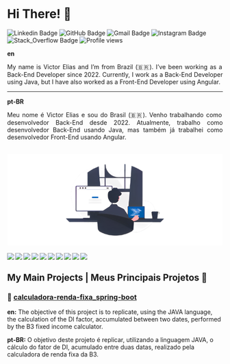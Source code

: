 <h1>Hi There! 👋</h1>

![Linkedin Badge](https://img.shields.io/badge/-LinkedIn-055FB8?style=flat-square&logo=Linkedin&logoColor=white&link=https://www.linkedin.com/in/victor-elias-014232230/)
![GitHub Badge](https://img.shields.io/badge/-GitHub-055FB8?style=flat-square&logo=GitHub&logoColor=white&link=https://github.com/Vicjun22)
![Gmail Badge](https://img.shields.io/badge/-vicjun22@gmail.com-055FB8?style=flat-square&logo=Gmail&logoColor=white&link=mailto:vicjun22@gmail.com)
![Instagram Badge](https://img.shields.io/badge/-Instagram-055FB8?style=flat-square&logo=Instagram&logoColor=white&link=https://www.instagram.com/vicjun22/)
![Stack_Overflow Badge](https://img.shields.io/badge/-Stack_Overflow-055FB8?style=flat-square&logo=StackOverflow&logoColor=white&link=https://stackoverflow.com/users/21474556/victor-elias-ross-j%c3%banior?tab=profile)
<img src="https://komarev.com/ghpvc/?username=Vicjun22&color=055FB8" alt="Profile views" />

<div style="text-align: justify;">
  <p><strong>en</strong></p>
  <p>My name is Victor Elias and I’m from Brazil (🇧🇷). I’ve been working as a Back-End Developer since 2022. Currently, I work as a Back-End Developer using Java, but I have also worked as a Front-End Developer using Angular.</p>
  <hr>
  <p><strong>pt-BR</strong></p>
  <p>Meu nome é Victor Elias e sou do Brasil (🇧🇷). Venho trabalhando como desenvolvedor Back-End desde 2022. Atualmente, trabalho como desenvolvedor Back-End usando Java, mas também já trabalhei como desenvolvedor Front-End usando Angular.</p>
</div>

<br>

<div style="display: flex; justify-content: center; background: #FFF">
  <img src=".github/programming.png" alt="Programming Image" style="width: 300px;">
</div>

<br>

<div style="width: 100%; display: flex; gap: 3px">
  <img src="https://img.shields.io/badge/SpringBoot-6DB33F?style=for-the-badge&logo=spring&logoColor=white" />
  <img src="https://img.shields.io/badge/Java-5283A2?style=for-the-badge&logo=openjdk&logoColor=white" />
  <img src="https://img.shields.io/badge/Apache_Kafka-231F20?style=for-the-badge&logo=apachekafka&logoColor=white" />
  <img src="https://img.shields.io/badge/Swagger-85EA2D?style=for-the-badge&logo=swagger&logoColor=black" />
  <img src="https://img.shields.io/badge/Angular-DD0031?style=for-the-badge&logo=angular&logoColor=white" />
  <img src="https://img.shields.io/badge/React-20232A?style=for-the-badge&logo=react&logoColor=white" />
  <img src="https://img.shields.io/badge/TypeScript-3178C6?style=for-the-badge&logo=typescript&logoColor=white" />
  <img src="https://img.shields.io/badge/JavaScript-F7DF1E?style=for-the-badge&logo=javascript&logoColor=black" />
  <img src="https://img.shields.io/badge/HTML5-E34F26?style=for-the-badge&logo=html5&logoColor=white" />
  <img src="https://img.shields.io/badge/CSS3-1572B6?style=for-the-badge&logo=css3&logoColor=white" />
</div>

## My Main Projects | Meus Principais Projetos 💼

### 🔷 [calculadora-renda-fixa_spring-boot](https://github.com/Vicjun22/calculadora-renda-fixa_spring-boot)
<p><strong>en:</strong> The objective of this project is to replicate, using the JAVA language, the calculation of the DI factor, accumulated between two dates, performed by the B3 fixed income calculator.</p>
<p><strong>pt-BR:</strong> O objetivo deste projeto é replicar, utilizando a linguagem JAVA, o cálculo do fator de DI, acumulado entre duas datas, realizado pela calculadora de renda fixa da B3.</p>

